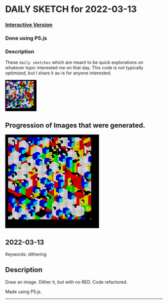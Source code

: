# DAILY SKETCH for 2022-03-13

### [Interactive Version](https://ram-n.github.io/generative_art/daily_sketches/2022/2022-03-13) 
 ### Done using P5.js

### Description

These `daily sketches` which are meant to be quick explorations     on whatever topic interested me on that day. This code is not typically optimized, but I share it as-is     for anyone interested.

<img src = 'images/keep_2022-03-14-23-01-26.png' width = '100'> 

## Progression of Images that were generated.

<img src = 'images/keep_2022-03-14-23-01-26.png' width = '300'> 




## 2022-03-13
Keywords: dithering
 

## Description 

 Draw an image. Dither it, but with no RED.
 Code refactored.
 

Made using P5.js. 

-----

